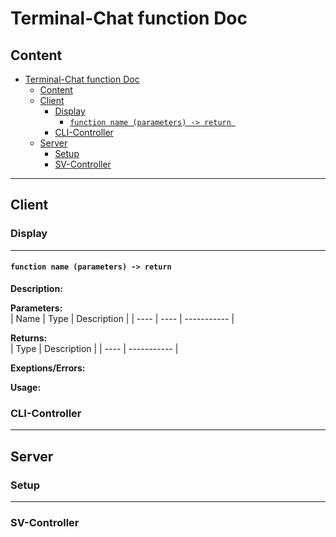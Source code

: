 # Terminal-Chat function Doc

## Content

- [Terminal-Chat function Doc](#terminal-chat-function-doc)
  - [Content](#content)
  - [Client](#client)
    - [Display](#display)
      - [`function name (parameters) -> return `](#function-name-parameters---return-)
    - [CLI-Controller](#cli-controller)
  - [Server](#server)
    - [Setup](#setup)
    - [SV-Controller](#sv-controller)

-----

## Client

### Display
---
#### `function name (parameters) -> return `  
**Description:**  
>  

**Parameters:**  
| Name | Type | Description |
| ---- | ---- | ----------- |


**Returns:**  
| Type | Description |
| ---- | ----------- |


**Exeptions/Errors:**  
>  

**Usage:**
>  

### CLI-Controller
---

## Server
### Setup
---
### SV-Controller

